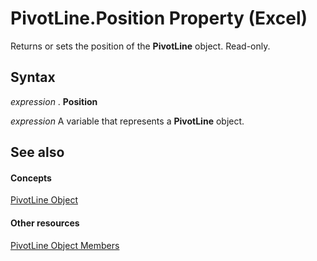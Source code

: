 
# PivotLine.Position Property (Excel)

Returns or sets the position of the  **PivotLine** object. Read-only.


## Syntax

 _expression_ . **Position**

 _expression_ A variable that represents a **PivotLine** object.


## See also


#### Concepts


[PivotLine Object](88961b73-2d9f-1112-5dd5-14c1fa02092f.md)
#### Other resources


[PivotLine Object Members](6f47eb60-2d49-f54f-ee81-e5ed8bcf5396.md)
